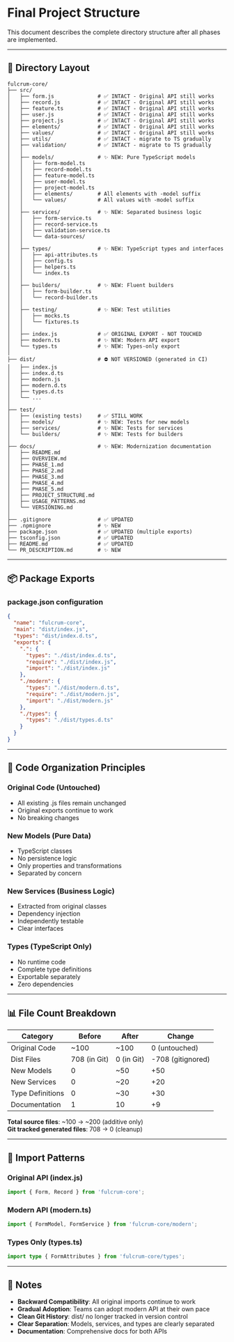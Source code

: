 # Final Project Structure

This document describes the complete directory structure after all phases are implemented.

---

## 📂 Directory Layout

```
fulcrum-core/
├── src/
│   ├── form.js              # ✅ INTACT - Original API still works
│   ├── record.js            # ✅ INTACT - Original API still works
│   ├── feature.ts           # ✅ INTACT - Original API still works
│   ├── user.js              # ✅ INTACT - Original API still works
│   ├── project.js           # ✅ INTACT - Original API still works
│   ├── elements/            # ✅ INTACT - Original API still works
│   ├── values/              # ✅ INTACT - Original API still works
│   ├── utils/               # ✅ INTACT - migrate to TS gradually
│   ├── validation/          # ✅ INTACT - migrate to TS gradually
│   │
│   ├── models/              # ✨ NEW: Pure TypeScript models
│   │   ├── form-model.ts
│   │   ├── record-model.ts
│   │   ├── feature-model.ts
│   │   ├── user-model.ts
│   │   ├── project-model.ts
│   │   ├── elements/        # All elements with -model suffix
│   │   └── values/          # All values with -model suffix
│   │
│   ├── services/            # ✨ NEW: Separated business logic
│   │   ├── form-service.ts
│   │   ├── record-service.ts
│   │   ├── validation-service.ts
│   │   └── data-sources/
│   │
│   ├── types/               # ✨ NEW: TypeScript types and interfaces
│   │   ├── api-attributes.ts
│   │   ├── config.ts
│   │   ├── helpers.ts
│   │   └── index.ts
│   │
│   ├── builders/            # ✨ NEW: Fluent builders
│   │   ├── form-builder.ts
│   │   └── record-builder.ts
│   │
│   ├── testing/             # ✨ NEW: Test utilities
│   │   ├── mocks.ts
│   │   └── fixtures.ts
│   │
│   ├── index.js             # ✅ ORIGINAL EXPORT - NOT TOUCHED
│   ├── modern.ts            # ✨ NEW: Modern API export
│   └── types.ts             # ✨ NEW: Types-only export
│
├── dist/                    # ⛔ NOT VERSIONED (generated in CI)
│   ├── index.js
│   ├── index.d.ts
│   ├── modern.js
│   ├── modern.d.ts
│   ├── types.d.ts
│   └── ...
│
├── test/
│   ├── (existing tests)     # ✅ STILL WORK
│   ├── models/              # ✨ NEW: Tests for new models
│   ├── services/            # ✨ NEW: Tests for services
│   └── builders/            # ✨ NEW: Tests for builders
│
├── docs/                    # ✨ NEW: Modernization documentation
│   ├── README.md
│   ├── OVERVIEW.md
│   ├── PHASE_1.md
│   ├── PHASE_2.md
│   ├── PHASE_3.md
│   ├── PHASE_4.md
│   ├── PHASE_5.md
│   ├── PROJECT_STRUCTURE.md
│   ├── USAGE_PATTERNS.md
│   └── VERSIONING.md
│
├── .gitignore               # ✅ UPDATED
├── .npmignore               # ✨ NEW
├── package.json             # ✅ UPDATED (multiple exports)
├── tsconfig.json            # ✅ UPDATED
├── README.md                # ✅ UPDATED
└── PR_DESCRIPTION.md        # ✨ NEW
```

---

## 📦 Package Exports

### package.json configuration

```json
{
  "name": "fulcrum-core",
  "main": "dist/index.js",
  "types": "dist/index.d.ts",
  "exports": {
    ".": {
      "types": "./dist/index.d.ts",
      "require": "./dist/index.js",
      "import": "./dist/index.js"
    },
    "./modern": {
      "types": "./dist/modern.d.ts",
      "require": "./dist/modern.js",
      "import": "./dist/modern.js"
    },
    "./types": {
      "types": "./dist/types.d.ts"
    }
  }
}
```

---

## 🔀 Code Organization Principles

### Original Code (Untouched)
- All existing .js files remain unchanged
- Original exports continue to work
- No breaking changes

### New Models (Pure Data)
- TypeScript classes
- No persistence logic
- Only properties and transformations
- Separated by concern

### New Services (Business Logic)
- Extracted from original classes
- Dependency injection
- Independently testable
- Clear interfaces

### Types (TypeScript Only)
- No runtime code
- Complete type definitions
- Exportable separately
- Zero dependencies

---

## 📊 File Count Breakdown

| Category | Before | After | Change |
|----------|--------|-------|--------|
| Original Code | ~100 | ~100 | 0 (untouched) |
| Dist Files | 708 (in Git) | 0 (in Git) | -708 (gitignored) |
| New Models | 0 | ~50 | +50 |
| New Services | 0 | ~20 | +20 |
| Type Definitions | 0 | ~30 | +30 |
| Documentation | 1 | 10 | +9 |

**Total source files**: ~100 → ~200 (additive only)  
**Git tracked generated files**: 708 → 0 (cleanup)

---

## 🎯 Import Patterns

### Original API (index.js)
```javascript
import { Form, Record } from 'fulcrum-core';
```

### Modern API (modern.ts)
```typescript
import { FormModel, FormService } from 'fulcrum-core/modern';
```

### Types Only (types.ts)
```typescript
import type { FormAttributes } from 'fulcrum-core/types';
```

---

## 📝 Notes

- **Backward Compatibility**: All original imports continue to work
- **Gradual Adoption**: Teams can adopt modern API at their own pace
- **Clean Git History**: dist/ no longer tracked in version control
- **Clear Separation**: Models, services, and types are clearly separated
- **Documentation**: Comprehensive docs for both APIs
